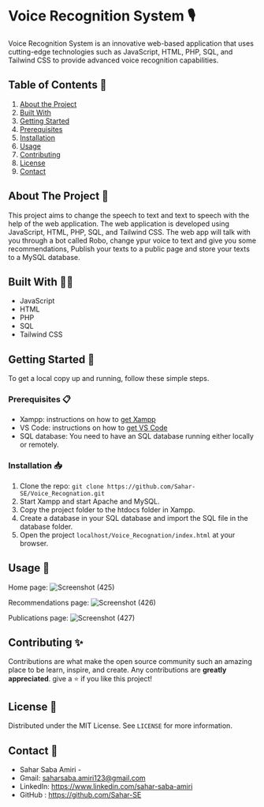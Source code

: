 # Voice Recognition System 🎙️

Voice Recognition System is an innovative web-based application that uses cutting-edge technologies such as JavaScript, HTML, PHP, SQL, and Tailwind CSS to provide advanced voice recognition capabilities.

## Table of Contents 📑
1. [About the Project](#about-the-project)
2. [Built With](#built-with)
3. [Getting Started](#getting-started)
4. [Prerequisites](#prerequisites)
5. [Installation](#installation)
6. [Usage](#usage)
7. [Contributing](#contributing)
8. [License](#license)
9. [Contact](#contact)

## About The Project 📃
This project aims to change the speech to text and text to speech with the help of the web application. The web application is developed using JavaScript, HTML, PHP, SQL, and Tailwind CSS. The web app will talk with you through a bot called Robo, change ypur voice to text and give you some recommendations, Publish your texts to a public page and store your texts to a MySQL database.

## Built With 👩‍🔧
- JavaScript
- HTML
- PHP
- SQL
- Tailwind CSS

## Getting Started 🚀
To get a local copy up and running, follow these simple steps.

### Prerequisites 📋
- Xampp: instructions on how to [get Xampp](https://www.apachefriends.org/index.html)
- VS Code: instructions on how to [get VS Code](https://code.visualstudio.com/)
- SQL database: You need to have an SQL database running either locally or remotely.

### Installation 📥
1. Clone the repo: `git clone https://github.com/Sahar-SE/Voice_Recognation.git`
2. Start Xampp and start Apache and MySQL.
3. Copy the project folder to the htdocs folder in Xampp.
4. Create a database in your SQL database and import the SQL file in the database folder.
5. Open the project `localhost/Voice_Recognation/index.html` at your browser.

## Usage 📖
Home page:
![Screenshot (425)](https://github.com/Sahar-SE/Voice_Recognation/assets/98980908/93a9a00d-50e0-4af6-ad0f-3bd25cebca61) 

Recommendations page:
![Screenshot (426)](https://github.com/Sahar-SE/Voice_Recognation/assets/98980908/1c155129-a646-4ffd-8467-fe05998e3ba3)

Publications page:
![Screenshot (427)](https://github.com/Sahar-SE/Voice_Recognation/assets/98980908/0884653e-e7ce-4576-a9e5-46cc23d6e215)

## Contributing ✨ 
Contributions are what make the open source community such an amazing place to be learn, inspire, and create. Any contributions are **greatly appreciated**.
give a ⭐️ if you like this project! 

## License 📝
Distributed under the MIT License. See `LICENSE` for more information.

## Contact 📧
- Sahar Saba Amiri -
- Gmail: saharsaba.amiri123@gmail.com
- LinkedIn: https://www.linkedin.com/sahar-saba-amiri
- GitHub : https://github.com/Sahar-SE



